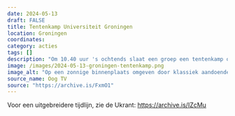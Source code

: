 ```yaml
---
date: 2024-05-13
draft: FALSE
title: Tentenkamp Universiteit Groningen
location: Groningen
coordinates: 
category: acties
tags: []
description: "Om 10.40 uur 's ochtends slaat een groep een tentenkamp op bij het Harmoniecomplex aan de Oude Kijk in ‘t Jatstraat in Groningen."
image: /images/2024-05-13-groningen-tentenkamp.png
image_alt: "Op een zonnige binnenplaats omgeven door klassiek aandoende gebouwen, verschillende bomen en gehesen rode vlag staat een groep van tientallen mensen met borden en spandoeken naar het midden van de binnenplaats gericht. Er staat een stuk of vijf eenvoudige kampeertenten. Een standbeeld is in een Palestijnse vlag gewikkeld. Op de voorgrond liggen zo'n twintig kartonnen borden met symboliek en boodschappen ter ondersteuning van Palestina. Tussen twee bomen is een groot rood spandoek met witte letters gespannen. Veel mensen dragen gezichtsmaskers en keffiyeh."
source_name: Oog TV
source: "https://archive.is/FxmO1"
---
```

Voor een uitgebreidere tijdlijn, zie de Ukrant: https://archive.is/IZcMu